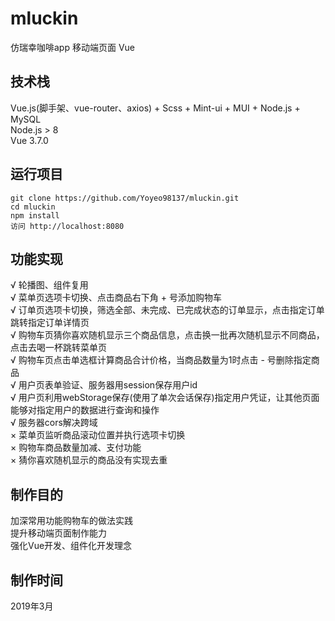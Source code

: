 # mluckin
仿瑞幸咖啡app 移动端页面 Vue
## 技术栈
Vue.js(脚手架、vue-router、axios) + Scss + Mint-ui + MUI + Node.js + MySQL<br>
Node.js > 8<br>
Vue 3.7.0
## 运行项目
    git clone https://github.com/Yoyeo98137/mluckin.git
    cd mluckin
    npm install
    访问 http://localhost:8080
## 功能实现
√ 轮播图、组件复用<br>
√ 菜单页选项卡切换、点击商品右下角 + 号添加购物车<br>
√ 订单页选项卡切换，筛选全部、未完成、已完成状态的订单显示，点击指定订单跳转指定订单详情页<br>
√ 购物车页猜你喜欢随机显示三个商品信息，点击换一批再次随机显示不同商品，点击去喝一杯跳转菜单页<br>
√ 购物车页点击单选框计算商品合计价格，当商品数量为1时点击 - 号删除指定商品<br>
√ 用户页表单验证、服务器用session保存用户id<br>
√ 用户页利用webStorage保存(使用了单次会话保存)指定用户凭证，让其他页面能够对指定用户的数据进行查询和操作<br>
√ 服务器cors解决跨域<br>
× 菜单页监听商品滚动位置并执行选项卡切换<br>
× 购物车商品数量加减、支付功能<br>
× 猜你喜欢随机显示的商品没有实现去重
## 制作目的
加深常用功能购物车的做法实践<br>
提升移动端页面制作能力<br>
强化Vue开发、组件化开发理念
## 制作时间
2019年3月
